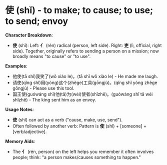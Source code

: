 # **使 (shǐ) - to make; to cause; to use; to send; envoy**

**Character Breakdown**:  
- **使** (shǐ): Left: **亻** (rén) radical (person, left side). Right: **吏** (lì, official, right side). Together, originally refers to sending a person on a mission; now broadly means "to cause" or "to use".

**Examples**:  
- 他使(tā shǐ)我笑了(wǒ xiào le)。(tā shǐ wǒ xiào le) - He made me laugh.  
- 请使(qǐng shǐ)用(yòng)这个(zhège)工具(gōngjù)。(qǐng shǐ yòng zhège gōngjù) - Please use this tool.  
- 国王使(guówáng shǐ)他(tā)为(wéi)使者(shǐzhě)。(guówáng shǐ tā wéi shǐzhě) - The king sent him as an envoy.

**Usage Notes**:  
- **使** (shǐ) can act as a verb ("cause, make, use, send").  
- Often followed by another verb: Pattern is **使** (shǐ) + [someone] + [verb/adjective].

**Memory Aids**:  
- The **亻** (rén, person) on the left helps you remember it often involves people; think: "a person makes/causes something to happen."